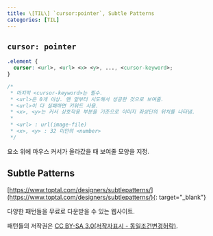 ```yaml
---
title: \[TIL\] `cursor:pointer`, Subtle Patterns
categories: [TIL]
---
```


## `cursor: pointer`

```css
.element {
  cursor: <url>, <url> <x> <y>, ..., <cursor-keyword>;
}

/*
 * 마지막 <cursor-keyword>는 필수.
 * <url>은 0개 이상. 맨 앞부터 시도해서 성공한 것으로 보여줌.
 * <url>이 다 실패하면 키워드 사용.
 * <x>, <y>는 커서 상호작용 부분을 기준으로 이미지 좌상단의 위치를 나타냄.
 *
 * <url> : url(image-file)
 * <x>, <y> : 32 미만의 <number>
 */
```

요소 위에 마우스 커서가 올라갔을 때 보여줄 모양을 지정.

## Subtle Patterns

[https://www.toptal.com/designers/subtlepatterns/](https://www.toptal.com/designers/subtlepatterns/){: target="\_blank"}

다양한 패턴들을 무료로 다운받을 수 있는 웹사이트.

패턴들의 저작권은 [CC BY-SA 3.0(저작자표시 - 동일조건변경허락)](https://creativecommons.org/licenses/by-sa/3.0/deed.ko).
